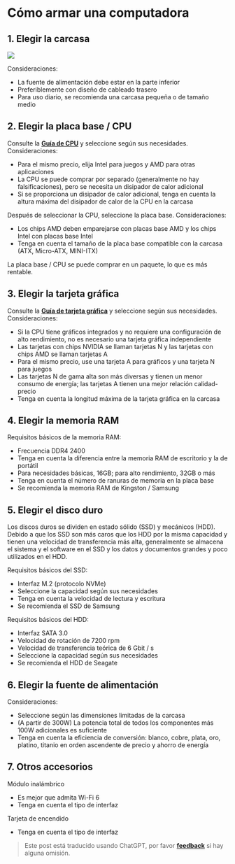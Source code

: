 # Cómo armar una computadora

## 1. Elegir la carcasa

![](https://f004.backblazeb2.com/file/wiki-media/img/20200428102157.png)

Consideraciones:

- La fuente de alimentación debe estar en la parte inferior
- Preferiblemente con diseño de cableado trasero
- Para uso diario, se recomienda una carcasa pequeña o de tamaño medio

## 2. Elegir la placa base / CPU

Consulte la [**Guía de CPU**](http://www.lotpc.com/tag/5923_1.html) y seleccione según sus necesidades. Consideraciones:

- Para el mismo precio, elija Intel para juegos y AMD para otras aplicaciones
- La CPU se puede comprar por separado (generalmente no hay falsificaciones), pero se necesita un disipador de calor adicional
- Si se proporciona un disipador de calor adicional, tenga en cuenta la altura máxima del disipador de calor de la CPU en la carcasa

Después de seleccionar la CPU, seleccione la placa base. Consideraciones:

- Los chips AMD deben emparejarse con placas base AMD y los chips Intel con placas base Intel
- Tenga en cuenta el tamaño de la placa base compatible con la carcasa (ATX, Micro-ATX, MINI-ITX)

La placa base / CPU se puede comprar en un paquete, lo que es más rentable.

## 3. Elegir la tarjeta gráfica

Consulte la [**Guía de tarjeta gráfica**](http://www.lotpc.com/tag/5921_1.html) y seleccione según sus necesidades. Consideraciones:

- Si la CPU tiene gráficos integrados y no requiere una configuración de alto rendimiento, no es necesario una tarjeta gráfica independiente
- Las tarjetas con chips NVIDIA se llaman tarjetas N y las tarjetas con chips AMD se llaman tarjetas A
- Para el mismo precio, use una tarjeta A para gráficos y una tarjeta N para juegos
- Las tarjetas N de gama alta son más diversas y tienen un menor consumo de energía; las tarjetas A tienen una mejor relación calidad-precio
- Tenga en cuenta la longitud máxima de la tarjeta gráfica en la carcasa

## 4. Elegir la memoria RAM

Requisitos básicos de la memoria RAM:

- Frecuencia DDR4 2400
- Tenga en cuenta la diferencia entre la memoria RAM de escritorio y la de portátil
- Para necesidades básicas, 16GB; para alto rendimiento, 32GB o más
- Tenga en cuenta el número de ranuras de memoria en la placa base
- Se recomienda la memoria RAM de Kingston / Samsung

## 5. Elegir el disco duro

Los discos duros se dividen en estado sólido (SSD) y mecánicos (HDD). Debido a que los SSD son más caros que los HDD por la misma capacidad y tienen una velocidad de transferencia más alta, generalmente se almacena el sistema y el software en el SSD y los datos y documentos grandes y poco utilizados en el HDD.

Requisitos básicos del SSD:

- Interfaz M.2 (protocolo NVMe)
- Seleccione la capacidad según sus necesidades
- Tenga en cuenta la velocidad de lectura y escritura
- Se recomienda el SSD de Samsung

Requisitos básicos del HDD:

- Interfaz SATA 3.0
- Velocidad de rotación de 7200 rpm
- Velocidad de transferencia teórica de 6 Gbit / s
- Seleccione la capacidad según sus necesidades
- Se recomienda el HDD de Seagate

## 6. Elegir la fuente de alimentación

Consideraciones:

- Seleccione según las dimensiones limitadas de la carcasa
- (A partir de 300W) La potencia total de todos los componentes más 100W adicionales es suficiente
- Tenga en cuenta la eficiencia de conversión: blanco, cobre, plata, oro, platino, titanio en orden ascendente de precio y ahorro de energía

## 7. Otros accesorios

Módulo inalámbrico

- Es mejor que admita Wi-Fi 6
- Tenga en cuenta el tipo de interfaz

Tarjeta de encendido

- Tenga en cuenta el tipo de interfaz

> Este post está traducido usando ChatGPT, por favor [**feedback**](https://github.com/linyuxuanlin/Wiki_MkDocs/issues/new) si hay alguna omisión.